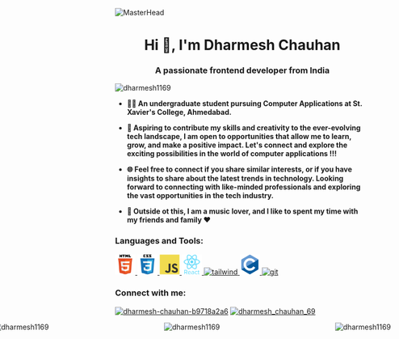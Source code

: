 ![MasterHead](https://mir-s3-cdn-cf.behance.net/project_modules/max_1200/79731568097599.5b50bca477735.jpg)
<h1 align="center">Hi 👋, I'm Dharmesh Chauhan</h1>
<h3 align="center">A passionate frontend developer from India</h3>
<p align="left"> <img src="https://komarev.com/ghpvc/?username=dharmesh1169&label=Profile%20views&color=0e75b6&style=flat" alt="dharmesh1169" /> </p>

- **👨‍🎓 An undergraduate student pursuing Computer Applications at St. Xavier's College, Ahmedabad.**

- **🚀 Aspiring to contribute my skills and creativity to the ever-evolving tech landscape, I am open to opportunities that allow me to learn, grow, and make a positive impact. Let's connect and explore the exciting possibilities in the world of computer applications !!!**

- **🌐 Feel free to connect if you share similar interests, or if you have insights to share about the latest trends in technology. Looking forward to connecting with like-minded professionals and exploring the vast opportunities in the tech industry.**

- **🤭 Outside ot this, I am a music lover, and I like to spent my time with my friends and family ❤**

<h3 align="left">Languages and Tools:</h3>
<p align="left"><a href="https://www.w3.org/html/" target="_blank" rel="noreferrer"> <img src="https://raw.githubusercontent.com/devicons/devicon/master/icons/html5/html5-original-wordmark.svg" alt="html5" width="40" height="40"/> </a><a href="https://www.w3schools.com/css/" target="_blank" rel="noreferrer"> <img src="https://raw.githubusercontent.com/devicons/devicon/master/icons/css3/css3-original-wordmark.svg" alt="css3" width="40" height="40"/> </a> <a href="https://developer.mozilla.org/en-US/docs/Web/JavaScript" target="_blank" rel="noreferrer"> <img src="https://raw.githubusercontent.com/devicons/devicon/master/icons/javascript/javascript-original.svg" alt="javascript" width="40" height="40"/> </a>
<a href="https://reactjs.org/" target="_blank" rel="noreferrer"> <img src="https://raw.githubusercontent.com/devicons/devicon/master/icons/react/react-original-wordmark.svg" alt="react" width="40" height="40"/> </a>
<a href="https://tailwindcss.com/" target="_blank" rel="noreferrer"> <img src="https://www.vectorlogo.zone/logos/tailwindcss/tailwindcss-icon.svg" alt="tailwind" width="40" height="40"/> </a>
<a href="https://www.cprogramming.com/" target="_blank" rel="noreferrer"> <img src="https://raw.githubusercontent.com/devicons/devicon/master/icons/c/c-original.svg" alt="c" width="40" height="40"/> </a><a href="https://git-scm.com/" target="_blank" rel="noreferrer"> <img src="https://www.vectorlogo.zone/logos/git-scm/git-scm-icon.svg" alt="git" width="40" height="40"/> </a> </p>

<h3 align="left">Connect with me:</h3>
<p align="left">
<a href="https://linkedin.com/in/dharmesh-chauhan-b9718a2a6" target="blank"><img align="center" src="https://raw.githubusercontent.com/rahuldkjain/github-profile-readme-generator/master/src/images/icons/Social/linked-in-alt.svg" alt="dharmesh-chauhan-b9718a2a6" height="30" width="40" /></a>
<a href="https://instagram.com/dharmesh_chauhan_69" target="blank"><img align="center" src="https://raw.githubusercontent.com/rahuldkjain/github-profile-readme-generator/master/src/images/icons/Social/instagram.svg" alt="dharmesh_chauhan_69" height="30" width="40" /></a>
</p>

<div style="display: flex; justify-content: center; align-items: center; gap: 3vw;">
  <img src="https://github-readme-stats.vercel.app/api/top-langs?username=dharmesh1169&show_icons=true&locale=en&layout=compact" alt="dharmesh1169" height="310" width="310" />
  <img src="https://github-readme-stats.vercel.app/api?username=dharmesh1169&show_icons=true&locale=en" alt="dharmesh1169" height="310" width="310" />
  <img src="https://github-readme-streak-stats.herokuapp.com/?user=dharmesh1169&" alt="dharmesh1169" height="310" width="310" />
</div>
